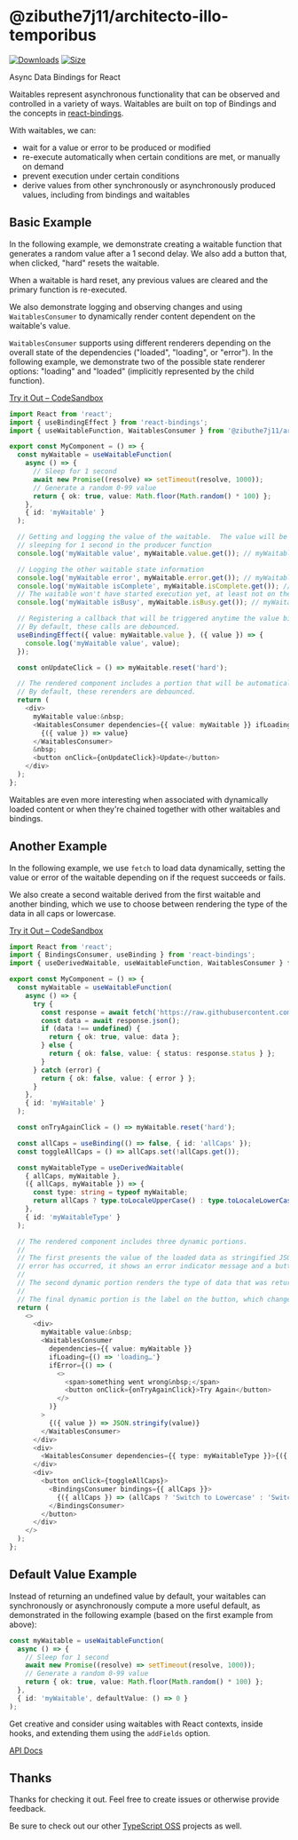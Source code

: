 # @zibuthe7j11/architecto-illo-temporibus

[![Downloads][downloads-badge]][downloads]
[![Size][size-badge]][size]

Async Data Bindings for React

Waitables represent asynchronous functionality that can be observed and controlled in a variety of ways.  Waitables are built on top of Bindings and the concepts in [react-bindings](https://www.npmjs.com/package/react-bindings).

With waitables, we can:

- wait for a value or error to be produced or modified
- re-execute automatically when certain conditions are met, or manually on demand
- prevent execution under certain conditions
- derive values from other synchronously or asynchronously produced values, including from bindings and waitables

## Basic Example

In the following example, we demonstrate creating a waitable function that generates a random value after a 1 second delay.  We also add a button that, when clicked, "hard" resets the waitable.

When a waitable is hard reset, any previous values are cleared and the primary function is re-executed.

We also demonstrate logging and observing changes and using `WaitablesConsumer` to dynamically render content dependent on the waitable's value.

`WaitablesConsumer` supports using different renderers depending on the overall state of the dependencies ("loaded", "loading", or "error").  In the following example, we demonstrate two of the possible state renderer options: "loading" and "loaded" (implicitly represented by the child function).

[Try it Out – CodeSandbox](https://codesandbox.io/s/great-golick-h1z9vu)

```typescript
import React from 'react';
import { useBindingEffect } from 'react-bindings';
import { useWaitableFunction, WaitablesConsumer } from '@zibuthe7j11/architecto-illo-temporibus';

export const MyComponent = () => {
  const myWaitable = useWaitableFunction(
    async () => {
      // Sleep for 1 second
      await new Promise((resolve) => setTimeout(resolve, 1000));
      // Generate a random 0-99 value
      return { ok: true, value: Math.floor(Math.random() * 100) };
    },
    { id: 'myWaitable' }
  );

  // Getting and logging the value of the waitable.  The value will be undefined because it takes about 1 second to generate since we're
  // sleeping for 1 second in the producer function
  console.log('myWaitable value', myWaitable.value.get()); // myWaitable value undefined

  // Logging the other waitable state information
  console.log('myWaitable error', myWaitable.error.get()); // myWaitable error undefined
  console.log('myWaitable isComplete', myWaitable.isComplete.get()); // myWaitable isComplete false
  // The waitable won't have started execution yet, at least not on the first render of MyComponent
  console.log('myWaitable isBusy', myWaitable.isBusy.get()); // myWaitable isBusy false

  // Registering a callback that will be triggered anytime the value binding changes, while this component is mounted.
  // By default, these calls are debounced.
  useBindingEffect({ value: myWaitable.value }, ({ value }) => {
    console.log('myWaitable value', value);
  });

  const onUpdateClick = () => myWaitable.reset('hard');

  // The rendered component includes a portion that will be automatically rerendered whenever the waitable changes.
  // By default, these rerenders are debounced.
  return (
    <div>
      myWaitable value:&nbsp;
      <WaitablesConsumer dependencies={{ value: myWaitable }} ifLoading={() => 'loading…'}>
        {({ value }) => value}
      </WaitablesConsumer>
      &nbsp;
      <button onClick={onUpdateClick}>Update</button>
    </div>
  );
};
```

Waitables are even more interesting when associated with dynamically loaded content or when they're chained together with other waitables and bindings.

## Another Example

In the following example, we use `fetch` to load data dynamically, setting the value or error of the waitable depending on if the request succeeds or fails.

We also create a second waitable derived from the first waitable and another binding, which we use to choose between rendering the type of the data in all caps or lowercase.

[Try it Out – CodeSandbox](https://codesandbox.io/s/epic-microservice-vmvrdd)

```typescript
import React from 'react';
import { BindingsConsumer, useBinding } from 'react-bindings';
import { useDerivedWaitable, useWaitableFunction, WaitablesConsumer } from '@zibuthe7j11/architecto-illo-temporibus';

export const MyComponent = () => {
  const myWaitable = useWaitableFunction(
    async () => {
      try {
        const response = await fetch('https://raw.githubusercontent.com/bahamas10/css-color-names/master/css-color-names.json');
        const data = await response.json();
        if (data !== undefined) {
          return { ok: true, value: data };
        } else {
          return { ok: false, value: { status: response.status } };
        }
      } catch (error) {
        return { ok: false, value: { error } };
      }
    },
    { id: 'myWaitable' }
  );

  const onTryAgainClick = () => myWaitable.reset('hard');

  const allCaps = useBinding(() => false, { id: 'allCaps' });
  const toggleAllCaps = () => allCaps.set(!allCaps.get());

  const myWaitableType = useDerivedWaitable(
    { allCaps, myWaitable },
    ({ allCaps, myWaitable }) => {
      const type: string = typeof myWaitable;
      return allCaps ? type.toLocaleUpperCase() : type.toLocaleLowerCase();
    },
    { id: 'myWaitableType' }
  );

  // The rendered component includes three dynamic portions.
  //
  // The first presents the value of the loaded data as stringified JSON.  If the data isn't loaded yet, it shows a loading message.  If an
  // error has occurred, it shows an error indicator message and a button that lets users retry.
  //
  // The second dynamic portion renders the type of data that was returned, either in all caps or lowercase.
  //
  // The final dynamic portion is the label on the button, which changes to let users know the effect of clicking the button.
  return (
    <>
      <div>
        myWaitable value:&nbsp;
        <WaitablesConsumer
          dependencies={{ value: myWaitable }}
          ifLoading={() => 'loading…'}
          ifError={() => (
            <>
              <span>something went wrong&nbsp;</span>
              <button onClick={onTryAgainClick}>Try Again</button>
            </>
          )}
        >
          {({ value }) => JSON.stringify(value)}
        </WaitablesConsumer>
      </div>
      <div>
        <WaitablesConsumer dependencies={{ type: myWaitableType }}>{({ type }) => <span>&nbsp;({type})</span>}</WaitablesConsumer>
      </div>
      <div>
        <button onClick={toggleAllCaps}>
          <BindingsConsumer bindings={{ allCaps }}>
            {({ allCaps }) => (allCaps ? 'Switch to Lowercase' : 'Switch to Uppercase')}
          </BindingsConsumer>
        </button>
      </div>
    </>
  );
};
```

## Default Value Example

Instead of returning an undefined value by default, your waitables can synchronously or asynchronously compute a more useful default, as
demonstrated in the following example (based on the first example from above):

```typescript
const myWaitable = useWaitableFunction(
  async () => {
    // Sleep for 1 second
    await new Promise((resolve) => setTimeout(resolve, 1000));
    // Generate a random 0-99 value
    return { ok: true, value: Math.floor(Math.random() * 100) };
  },
  { id: 'myWaitable', defaultValue: () => 0 }
);
```

Get creative and consider using waitables with React contexts, inside hooks, and extending them using the `addFields` option.

[API Docs](https://typescript-oss.github.io/@zibuthe7j11/architecto-illo-temporibus/)

## Thanks

Thanks for checking it out.  Feel free to create issues or otherwise provide feedback.

Be sure to check out our other [TypeScript OSS](https://github.com/TypeScript-OSS) projects as well.

<!-- Definitions -->

[downloads-badge]: https://img.shields.io/npm/dm/@zibuthe7j11/architecto-illo-temporibus.svg

[downloads]: https://www.npmjs.com/package/@zibuthe7j11/architecto-illo-temporibus

[size-badge]: https://img.shields.io/bundlephobia/minzip/@zibuthe7j11/architecto-illo-temporibus.svg

[size]: https://bundlephobia.com/result?p=@zibuthe7j11/architecto-illo-temporibus
